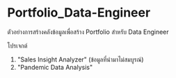 # Portfolio_Data-Engineer
ตัวอย่างการสร้างคลังข้อมูลเพื่อสร้าง Portfolio สำหรับ Data Engineer

โปรเจกต์
1. "Sales Insight Analyzer" (ข้อมูลที่นำมาไม่สมบูรณ์)
2. "Pandemic Data Analysis" 
